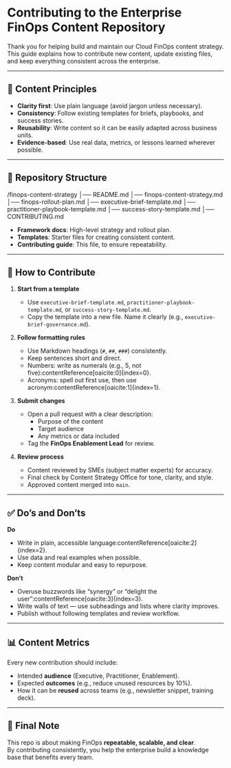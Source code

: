 # Contributing to the Enterprise FinOps Content Repository

Thank you for helping build and maintain our Cloud FinOps content strategy.  
This guide explains how to contribute new content, update existing files, and keep everything consistent across the enterprise.

---

## 📝 Content Principles
- **Clarity first**: Use plain language (avoid jargon unless necessary).  
- **Consistency**: Follow existing templates for briefs, playbooks, and success stories.  
- **Reusability**: Write content so it can be easily adapted across business units.  
- **Evidence-based**: Use real data, metrics, or lessons learned wherever possible.  

---

## 📂 Repository Structure
/finops-content-strategy
│── README.md
│── finops-content-strategy.md
│── finops-rollout-plan.md
│── executive-brief-template.md
│── practitioner-playbook-template.md
│── success-story-template.md
│── CONTRIBUTING.md
- **Framework docs**: High-level strategy and rollout plan.  
- **Templates**: Starter files for creating consistent content.  
- **Contributing guide**: This file, to ensure repeatability.  

---

## 🚀 How to Contribute
1. **Start from a template**  
   - Use `executive-brief-template.md`, `practitioner-playbook-template.md`, or `success-story-template.md`.  
   - Copy the template into a new file. Name it clearly (e.g., `executive-brief-governance.md`).  

2. **Follow formatting rules**  
   - Use Markdown headings (`#`, `##`, `###`) consistently.  
   - Keep sentences short and direct.  
   - Numbers: write as numerals (e.g., 5, not five):contentReference[oaicite:0]{index=0}.  
   - Acronyms: spell out first use, then use acronym:contentReference[oaicite:1]{index=1}.  

3. **Submit changes**  
   - Open a pull request with a clear description:  
     - Purpose of the content  
     - Target audience  
     - Any metrics or data included  
   - Tag the **FinOps Enablement Lead** for review.  

4. **Review process**  
   - Content reviewed by SMEs (subject matter experts) for accuracy.  
   - Final check by Content Strategy Office for tone, clarity, and style.  
   - Approved content merged into `main`.  

---

## ✅ Do’s and Don’ts
**Do**  
- Write in plain, accessible language:contentReference[oaicite:2]{index=2}.  
- Use data and real examples when possible.  
- Keep content modular and easy to repurpose.  

**Don’t**  
- Overuse buzzwords like “synergy” or “delight the user”:contentReference[oaicite:3]{index=3}.  
- Write walls of text — use subheadings and lists where clarity improves.  
- Publish without following templates and review workflow.  

---

## 📊 Content Metrics
Every new contribution should include:  
- Intended **audience** (Executive, Practitioner, Enablement).  
- Expected **outcomes** (e.g., reduce unused resources by 10%).  
- How it can be **reused** across teams (e.g., newsletter snippet, training deck).  

---

## 🔑 Final Note
This repo is about making FinOps **repeatable, scalable, and clear**.  
By contributing consistently, you help the enterprise build a knowledge base that benefits every team.  
